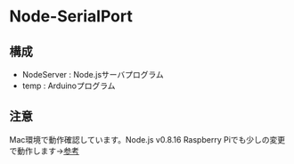 Node-SerialPort
===============

構成
----
* NodeServer : Node.jsサーバプログラム
* temp : Arduinoプログラム

注意
----
Mac環境で動作確認しています。Node.js v0.8.16
Raspberry Piでも少しの変更で動作します→[参考](http://tomowatanabe.hatenablog.com/entry/2013/03/23/233554)
